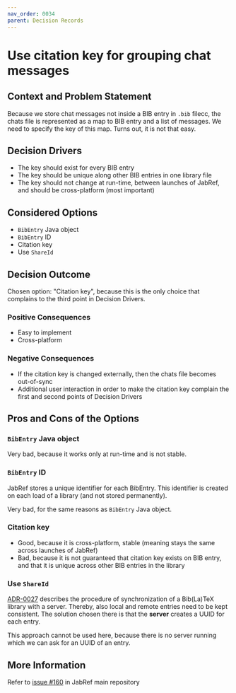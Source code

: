 ```yaml
---
nav_order: 0034
parent: Decision Records
---
```

<!-- markdownlint-disable-next-line MD025 -->
# Use citation key for grouping chat messages

## Context and Problem Statement

Because we store chat messages not inside a BIB entry in `.bib` filecc, the chats file is represented as a map to
BIB entry and a list of messages. We need to specify the key of this map. Turns out, it is not that easy.

## Decision Drivers

* The key should exist for every BIB entry
* The key should be unique along other BIB entries in one library file
* The key should not change at run-time, between launches of JabRef, and should be cross-platform (most important)

## Considered Options

* `BibEntry` Java object
* `BibEntry` ID
* Citation key
* Use `ShareId`

## Decision Outcome

Chosen option: "Citation key", because this is the only choice that complains to the third point in Decision Drivers.

### Positive Consequences

* Easy to implement
* Cross-platform

### Negative Consequences

* If the citation key is changed externally, then the chats file becomes out-of-sync
* Additional user interaction in order to make the citation key complain the first and second points of Decision Drivers

## Pros and Cons of the Options

### `BibEntry` Java object

Very bad, because it works only at run-time and is not stable.

### `BibEntry` ID

JabRef stores a unique identifier for each BibEntry.
This identifier is created on each load of a library (and not stored permanently).

Very bad, for the same reasons as `BibEntry` Java object.

### Citation key

* Good, because it is cross-platform, stable (meaning stays the same across launches of JabRef)
* Bad, because it is not guaranteed that citation key exists on BIB entry, and that it is unique across other
BIB entries in the library

### Use `ShareId`

[ADR-0027](0027-synchronization.md) describes the procedure of synchronization of a Bib(La)TeX library with a server.
Thereby, also local and remote entries need to be kept consistent.
The solution chosen there is that the **server** creates a UUID for each entry.

This approach cannot be used here, because there is no server running which we can ask for an UUID of an entry.

## More Information

Refer to [issue #160](https://github.com/JabRef/jabref/issues/160) in JabRef main repository
